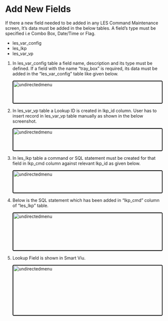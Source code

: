 # Add New Fields

If there a new field needed to be added in any LES Command Maintenance screen, It’s data must be added in the below tables. A field’s type must be specified i.e Combo Box, Date/Time or Flag.
 - les_var_config
 - les_lkp
 - les_var_vp

1. In les_var_config table a field name, description and its type must be defined. If a field with the name “tray_box” is required, its data must be added in the “les_var_config” table like given below.

    <img src="./Attachments/LES_Cmd_Tbl1.png" alt="undirectedmenu" style="height: 70px; width:500px;margin:auto;display:block; cursor: zoom-in; 
    border: 2px solid #000000; border-radius: 4px;"
    onclick="this.style.height='400px'; this.style.cursor='zoom-out';" 
    ondblclick="this.style.height='200px'; this.style.cursor='zoom-in';">

2.	In les_var_vp table a Lookup ID is created in lkp_id column.  User has to insert record in les_var_vp table manually as shown in the below screenshot.

    <img src="./Attachments/LES_Cmd_Tbl2.png" alt="undirectedmenu" style="height: 70px; width:500px;margin:auto;display:block; cursor: zoom-in; 
    border: 2px solid #000000; border-radius: 4px;"
    onclick="this.style.height='400px'; this.style.cursor='zoom-out';" 
    ondblclick="this.style.height='200px'; this.style.cursor='zoom-in';">

3. In les_lkp table a command or SQL statement must be created for that field in lkp_cmd column against relevant lkp_id as given below.

    <img src="./Attachments/LES_Cmd_Tbl3.png" alt="undirectedmenu" style="height: 70px; width:500px;margin:auto;display:block; cursor: zoom-in; 
    border: 2px solid #000000; border-radius: 4px;"
    onclick="this.style.height='400px'; this.style.cursor='zoom-out';" 
    ondblclick="this.style.height='200px'; this.style.cursor='zoom-in';">

4. Below is the SQL statement which has been added in “lkp_cmd” column of “les_lkp” table.

    <img src="./Attachments/Lkp_Cmd_SQL.png" alt="undirectedmenu" style="height: 120px; width :500px ;margin:auto;display:block; cursor: zoom-in; 
    border: 2px solid #000000; border-radius: 4px;"
    onclick="this.style.height='400px'; this.style.cursor='zoom-out';" 
    ondblclick="this.style.height='200px'; this.style.cursor='zoom-in';">

5. Lookup Field is shown in Smart Viu.

    <img src="./Attachments/Lkp_Fields.png" alt="undirectedmenu" style="height: 160px; width :500px ;margin:auto;display:block; cursor: zoom-in; 
    border: 2px solid #000000; border-radius: 4px;"
    onclick="this.style.height='400px'; this.style.cursor='zoom-out';" 
    ondblclick="this.style.height='200px'; this.style.cursor='zoom-in';">